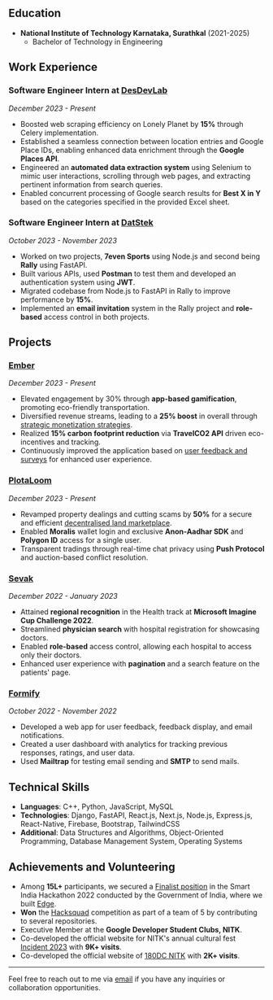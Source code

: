 ## Education

- **National Institute of Technology Karnataka, Surathkal** (2021-2025)
  - Bachelor of Technology in Engineering
 
## Work Experience

### Software Engineer Intern at [DesDevLab](https://www.linkedin.com/company/desdevlab---sps-techwizards-pvt-ltd/)
_December 2023 - Present_

- Boosted web scraping efficiency on Lonely Planet by **15%** through Celery implementation.
- Established a seamless connection between location entries and Google Place IDs, enabling enhanced data enrichment through the **Google Places API**.
- Engineered an **automated data extraction system** using Selenium to mimic user interactions, scrolling through web pages, and extracting pertinent information from search queries.
- Enabled concurrent processing of Google search results for **Best X in Y** based on the categories specified in the provided Excel sheet.

### Software Engineer Intern at [DatStek](https://www.linkedin.com/company/datstek/)
_October 2023 - November 2023_

- Worked on two projects, **7even Sports** using Node.js and second being **Rally** using FastAPI.
- Built various APIs, used **Postman** to test them and developed an authentication system using **JWT**.
- Migrated codebase from Node.js to FastAPI in Rally to improve performance by **15%**.
- Implemented an **email invitation** system in the Rally project and **role-based** access control in both projects.

## Projects
### [Ember](https://github.com/EmberTechWorks/Ember)
_December 2023 - Present_

- Elevated engagement by 30% through **app-based gamification**, promoting eco-friendly transportation.
- Diversified revenue streams, leading to a **25% boost** in overall through [strategic monetization strategies](https://github.com/EmberTechWorks/Ember/blob/main/docs/Idea.pdf).
- Realized **15% carbon footprint reduction** via **TravelCO2 API** driven eco-incentives and tracking.
- Continuously improved the application based on [user feedback and surveys](https://docs.google.com/forms/d/e/1FAIpQLSdULAdzWiRRYZH6KibM5INuN-ySGnIk-FpYDxLnyeYiGUH0sw/viewform) for enhanced user experience.

### [PlotaLoom](https://github.com/PlotaLoom/PlotaLoom)
_December 2023 - Present_
- Revamped property dealings and cutting scams by **50%** for a secure and efficient [decentralised land marketplace](https://plotaloom-eth.vercel.app/).
- Enabled **Moralis** wallet login and exclusive **Anon-Aadhar SDK** and **Polygon ID** access for a single user.
- Transparent tradings through real-time chat privacy using **Push Protocol** and auction-based conflict resolution.

### [Sevak](https://github.com/Sevak-Official/Sevak)
_December 2022 - January 2023_

- Attained **regional recognition** in the Health track at **Microsoft Imagine Cup Challenge 2022**.
- Streamlined **physician search** with hospital registration for showcasing doctors.
- Enabled **role-based** access control, allowing each hospital to access only their doctors.
- Enhanced user experience with **pagination** and a search feature on the patients' page.

### [Formify](https://github.com/tarun-hegde/Formify)
_October 2022 - November 2022_

- Developed a web app for user feedback, feedback display, and email notifications.
- Created a user dashboard with analytics for tracking previous responses, ratings, and user data.
- Used **Mailtrap** for testing email sending and **SMTP** to send mails.

## Technical Skills

- **Languages**: C++, Python, JavaScript, MySQL
- **Technologies**: Django, FastAPI, React.js, Next.js, Node.js, Express.js, React-Native, Firebase, Bootstrap, TailwindCSS
- **Additional**: Data Structures and Algorithms, Object-Oriented Programming, Database Management System, Operating Systems

## Achievements and Volunteering

- Among **15L+** participants, we secured a [Finalist position](https://drive.google.com/file/d/1vlb63nZbHkKoRJuw_OL3gCdskMG18G2V/view?usp=sharing) in the Smart India Hackathon 2022 conducted by the Government of India, where we built [Edge](https://github.com/tarun-hegde/Edge).
- **Won** the [Hacksquad](https://bit.ly/3FSwasv) competition as part of a team of 5 by contributing to several repositories.
- Executive Member at the **Google Developer Student Clubs, NITK**.
- Co-developed the official website for NITK's annual cultural fest [Incident 2023](https://incident2023.netlify.app/) with **9K+ visits**.
- Co-developed the official website of [180DC NITK](https://180dcnitk.org/) with **2K+ visits**.
---

Feel free to reach out to me via [email](mailto:tarun.hegde0907@gmail.com) if you have any inquiries or collaboration opportunities.
